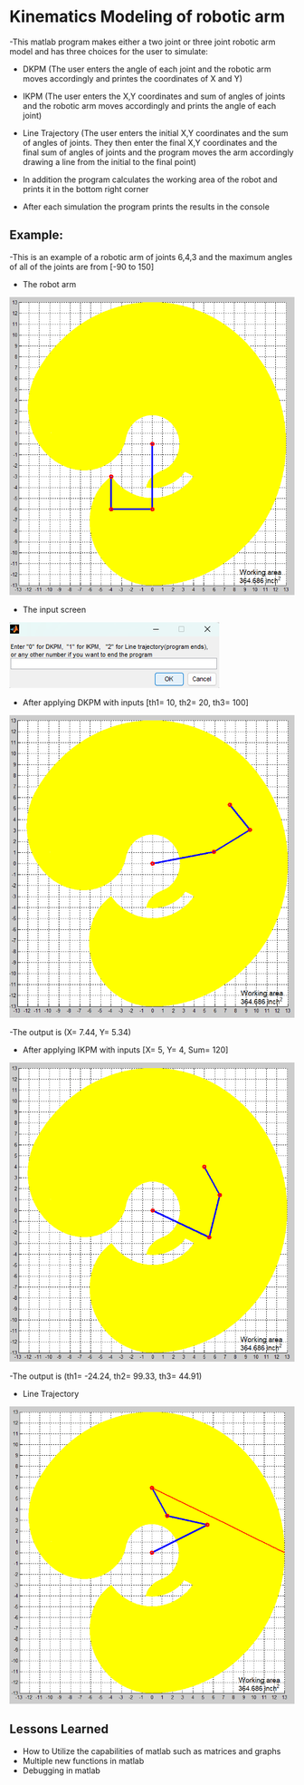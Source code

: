 
# Kinematics Modeling of robotic arm

-This matlab program makes either a two joint or three joint robotic arm model and has three choices for the user to simulate:

- DKPM (The user enters the angle of each joint and the robotic arm moves accordingly and printes the coordinates of X and Y)

- IKPM (The user enters the X,Y coordinates and sum of angles of joints and the robotic arm moves accordingly and prints the angle of each joint)

- Line Trajectory (The user enters the initial X,Y coordinates and the sum of angles of joints. They then enter the final X,Y coordinates and the final sum of angles of joints and the program moves the arm accordingly drawing a line from the initial to the final point)

- In addition the program calculates the working area of the robot and prints it in the bottom right corner

- After each simulation the program prints the results in the console


## Example:

-This is an example of a robotic arm of joints 6,4,3 and the maximum angles of all of the joints are from [-90 to 150]

- The robot arm

![App Screenshot](https://github.com/DanielGebraiel/Kinematics-Modeling-of-Robot-arm/blob/main/screenshots/neutral.png)

- The input screen

![App Screenshot](https://github.com/DanielGebraiel/Kinematics-Modeling-of-Robot-arm/blob/main/screenshots/input.png)

- After applying DKPM with inputs [th1= 10, th2= 20, th3= 100]

![App Screenshot](https://github.com/DanielGebraiel/Kinematics-Modeling-of-Robot-arm/blob/main/screenshots/dkpm.png)

-The output is (X= 7.44, Y= 5.34)

- After applying IKPM with inputs [X= 5, Y= 4, Sum= 120]

![App Screenshot](https://github.com/DanielGebraiel/Kinematics-Modeling-of-Robot-arm/blob/main/screenshots/ikpm.png)

-The output is (th1= -24.24, th2= 99.33, th3= 44.91)

- Line Trajectory

![App Screenshot](https://github.com/DanielGebraiel/Kinematics-Modeling-of-Robot-arm/blob/main/screenshots/lineTrajectory.png)
## Lessons Learned

- How to Utilize the capabilities of matlab such as matrices and graphs
- Multiple new functions in matlab
- Debugging in matlab

